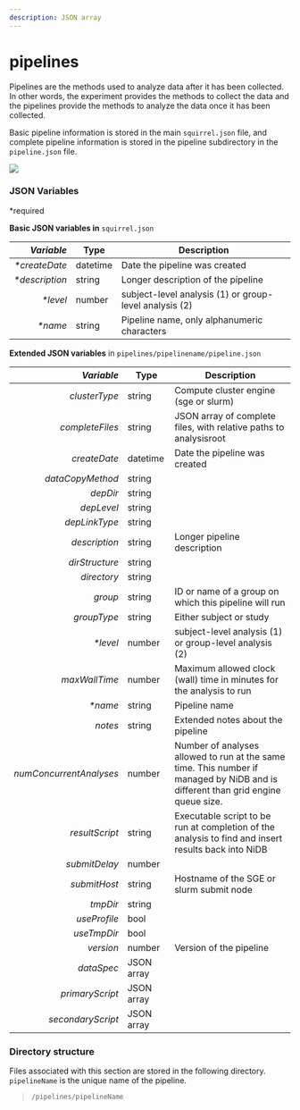 ```yaml
---
description: JSON array
---
```


# pipelines

Pipelines are the methods used to analyze data after it has been collected. In other words, the experiment provides the methods to collect the data and the pipelines provide the methods to analyze the data once it has been collected.

Basic pipeline information is stored in the main `squirrel.json` file, and complete pipeline information is stored in the pipeline subdirectory in the `pipeline.json` file.

![](https://mermaid.ink/img/pako:eNptkj1rwzAQhv-KURYFHMjgLip0apdSWmhWQ7laZ0eNZAt90ISQ\_96Ta9kljQfdY98jvebsM2sGiUywzoHdFy\_vdV\_Q5YYh8Ofd2-tI683mQUIAnpb1\_aLQ8w8LzQE65Bmu-lZZ1KpHz2e6MvBo0SmDffD8D2crZZLl4-cXNqRkyP18n5wQpaKkqd4wDIKPjpQMNxzpYuf5uM7d3wNTBL1eShjL\_zb0oE9eeZ5hVsYNaR7gwNAwxpK782imQe8sNjzDknLSuKhFq7QWq7bFu-229MENBxSrqqom3nwrGfaiskdWMoPOgJL0nc\_psJqFPRqsmSCU2ELUoWZ1fyE1WgrGJ6nC4JhoQXssGcQw7E59w0RwEbP0qIB-GzNZlx8c0sgX)

### JSON Variables

\*required

**Basic JSON variables in** `squirrel.json`

|  _**Variable**_ | **Type** | **Description**                                        |
| --------------: | -------- | ------------------------------------------------------ |
|  _\*createDate_ | datetime | Date the pipeline was created                          |
| _\*description_ | string   | Longer description of the pipeline                     |
|       _\*level_ | number   | subject-level analysis (1) or group-level analysis (2) |
|        _\*name_ | string   | Pipeline name, only alphanumeric characters            |

**Extended JSON variables** in `pipelines/pipelinename/pipeline.json`

|          _**Variable**_ | **Type**   | **Description**                                                                                                                  |
| ----------------------: | ---------- | -------------------------------------------------------------------------------------------------------------------------------- |
|           _clusterType_ | string     | Compute cluster engine (sge or slurm)                                                                                            |
|         _completeFiles_ | string     | JSON array of complete files, with relative paths to analysisroot                                                                |
|            _createDate_ | datetime   | Date the pipeline was created                                                                                                    |
|        _dataCopyMethod_ | string     |                                                                                                                                  |
|                _depDir_ | string     |                                                                                                                                  |
|              _depLevel_ | string     |                                                                                                                                  |
|           _depLinkType_ | string     |                                                                                                                                  |
|           _description_ | string     | Longer pipeline description                                                                                                      |
|          _dirStructure_ | string     |                                                                                                                                  |
|             _directory_ | string     |                                                                                                                                  |
|                 _group_ | string     | ID or name of a group on which this pipeline will run                                                                            |
|             _groupType_ | string     | Either subject or study                                                                                                          |
|               _\*level_ | number     | subject-level analysis (1) or group-level analysis (2)                                                                           |
|           _maxWallTime_ | number     | Maximum allowed clock (wall) time in minutes for the analysis to run                                                             |
|                _\*name_ | string     | Pipeline name                                                                                                                    |
|                 _notes_ | string     | Extended notes about the pipeline                                                                                                |
| _numConcurrentAnalyses_ | number     | Number of analyses allowed to run at the same time. This number if managed by NiDB and is different than grid engine queue size. |
|          _resultScript_ | string     | Executable script to be run at completion of the analysis to find and insert results back into NiDB                              |
|           _submitDelay_ | number     |                                                                                                                                  |
|            _submitHost_ | string     | Hostname of the SGE or slurm submit node                                                                                         |
|                _tmpDir_ | string     |                                                                                                                                  |
|            _useProfile_ | bool       |                                                                                                                                  |
|             _useTmpDir_ | bool       |                                                                                                                                  |
|               _version_ | number     | Version of the pipeline                                                                                                          |
|              _dataSpec_ | JSON array |                                                                                                                                  |
|         _primaryScript_ | JSON array |                                                                                                                                  |
|       _secondaryScript_ | JSON array |                                                                                                                                  |

### Directory structure

Files associated with this section are stored in the following directory. `pipelineName` is the unique name of the pipeline.

> `/pipelines/pipelineName`
